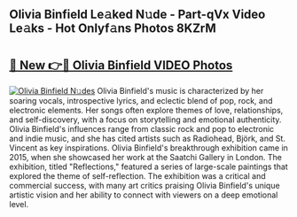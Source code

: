 ## Olivia Binfield Le𝚊ked N𝚞de - Part-qVx Video Le𝚊ks - Hot Onlyf𝚊ns Photos 8KZrM

# <h2><a href="http://ac42199.deff.icu/?id=Olivia+Binfield">🔗 New 👉🔴 Olivia Binfield VIDEO Photos</a></h2>

[![Olivia Binfield N𝚞des](https://i.imgur.com/rIISA9y.gif)](http://ac42199.deff.icu/?id=Olivia+Binfield)
Olivia Binfield's music is characterized by her soaring vocals, introspective lyrics, and eclectic blend of pop, rock, and electronic elements. Her songs often explore themes of love, relationships, and self-discovery, with a focus on storytelling and emotional authenticity. Olivia Binfield's influences range from classic rock and pop to electronic and indie music, and she has cited artists such as Radiohead, Björk, and St. Vincent as key inspirations. Olivia Binfield's breakthrough exhibition came in 2015, when she showcased her work at the Saatchi Gallery in London. The exhibition, titled "Reflections," featured a series of large-scale paintings that explored the theme of self-reflection. The exhibition was a critical and commercial success, with many art critics praising Olivia Binfield's unique artistic vision and her ability to connect with viewers on a deep emotional level.
